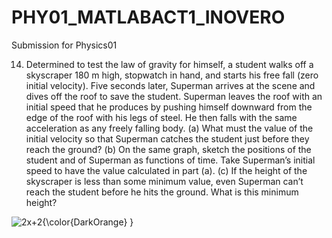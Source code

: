 # PHY01_MATLABACT1_INOVERO

Submission for Physics01

14.	Determined to test the law of gravity for himself, a student walks off a skyscraper 180 m high, stopwatch in hand, and starts his free fall (zero initial velocity). Five seconds later, Superman arrives at the scene and dives off the roof to save the student. Superman leaves the roof with an initial speed that he produces by pushing himself downward from the edge of the roof with his legs of steel. He then falls with the same acceleration as any freely falling body. (a) What must the value of the initial velocity so that Superman catches the student just before they reach the ground? (b) On the same graph, sketch the positions of the student and of Superman as functions of time. Take Superman’s initial speed to have the value calculated in part (a). (c) If the height of the skyscraper is less than some minimum value, even Superman can’t reach the student before he hits the ground. What is this minimum height?

<img src="https://latex.codecogs.com/gif.latex?2x&plus;2{\color{DarkOrange}&space;}" title="2x+2{\color{DarkOrange} }" />
